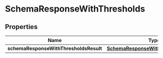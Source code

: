# SchemaResponseWithThresholds

## Properties
Name | Type | Description | Notes
------------ | ------------- | ------------- | -------------
**schemaResponseWithThresholdsResult** | [**SchemaResponseWithThresholdsResult**](SchemaResponseWithThresholdsResult.md) |  |  [optional]
